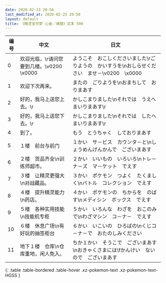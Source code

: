 ```yaml
---
date: 2020-02-23 20:56
last_modified_at: 2020-02-25 20:50
layout: default
title: 《精灵宝可梦 心金／魂银》文本 590
---
```

| 编号 | 中文 | 日文 |
| ---- | ---- | ---- |
| 0 | 欢迎光临，\r请问您要到几楼。\v0200　\x0000 | ようこそ　おこしくださいました\rごりようの　かいすうを\nおしらせください　ませ－\v0200　\x0000 |
| 1 | 欢迎下次再来。 | またの　ごりようを\nおまちして　おりまあす |
| 2 | 好的，我马上送您上去。\r | かしこまりました\nそれでは　うえへ　まいりまあす\r |
| 3 | 好的，我马上送您下去。\r | かしこまりました\nそれでは　したへ　まいりまあす\r |
| 4 | 到了。 | もう　とうちゃく　しておりまあす |
| 5 | １楼　前台与前门 | １かい　サ－ビス　カウンタ－と\nしょうめんげんかんで　ございまあす |
| 6 | ２楼　货品齐全\n训练师超市。 | ２かい　いいもの　いろいろ\nトレ－ナ－ズ　マ－ケット　でえす |
| 7 | ３楼　让精灵更强大\n对战藏品。 | ３かい　ポケモン　つよく　たくましく\nバトル　コレクション　でえす |
| 8 | ４楼　提升精灵能力\n药店。 | ４かい　ポケモンの　ちからを　のばす\nメディシン　ボックス　でえす |
| 9 | ５楼　各种实用技能\n技能机专柜 | ５かい　いろんな　わざを　おこのみで\nわざマシン　コ－ナ－　でえす |
| 10 | ６楼　休息广场\n有好玩的抽签柜台 | ６かい　いこいの　ひろばの\nくじコ－ナ－で　おたのしみください |
| 11 | 地下１楼　仓库\n仓库重地，闲人免入。 | ちか１かい　そうこで　ございまあす\nおきゃくさまには\fかんけい　ないので　ございまあす |
{: .table .table-bordered .table-hover .xz-pokemon-text .xz-pokemon-text-HGSS }